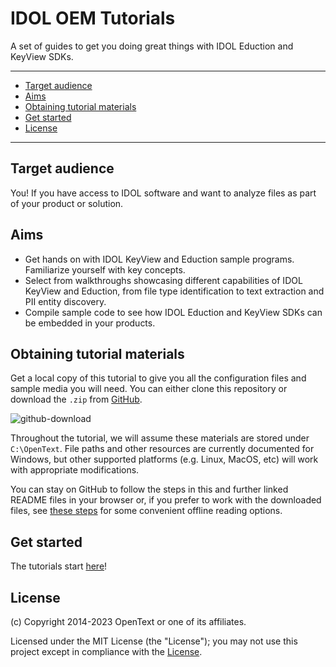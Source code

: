 # IDOL OEM Tutorials

A set of guides to get you doing great things with IDOL Eduction and KeyView SDKs.

---

- [Target audience](#target-audience)
- [Aims](#aims)
- [Obtaining tutorial materials](#obtaining-tutorial-materials)
- [Get started](#get-started)
- [License](#license)
   
---

## Target audience

You! If you have access to IDOL software and want to analyze files as part of your product or solution.

## Aims

- Get hands on with IDOL KeyView and Eduction sample programs.  Familiarize yourself with key concepts.
- Select from walkthroughs showcasing different capabilities of IDOL KeyView and Eduction, from file type identification to text extraction and PII entity discovery.
- Compile sample code to see how IDOL Eduction and KeyView SDKs can be embedded in your products.

## Obtaining tutorial materials

Get a local copy of this tutorial to give you all the configuration files and sample media you will need.  You can either clone this repository or download the `.zip` from [GitHub](https://github.com/opentext-idol/idol-oem-tutorials).

![github-download](./figs/github-download.png)

Throughout the tutorial, we will assume these materials are stored under `C:\OpenText`.  File paths and other resources are currently documented for Windows, but other supported platforms (e.g. Linux, MacOS, etc) will work with appropriate modifications.

You can stay on GitHub to follow the steps in this and further linked README files in your browser or, if you prefer to work with the downloaded files, see [these steps](./appendix/markdown_reader.md) for some convenient offline reading options.

## Get started

The tutorials start [here](tutorials/README.md)!

## License

(c) Copyright 2014-2023 OpenText or one of its affiliates.

Licensed under the MIT License (the "License"); you may not use this project except in compliance with the [License](./LICENSE.md).

